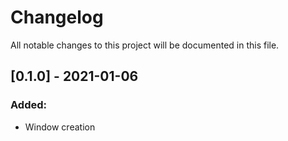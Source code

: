 # Changelog
All notable changes to this project will be documented in this file.


## [0.1.0] - 2021-01-06
### Added:
- Window creation

